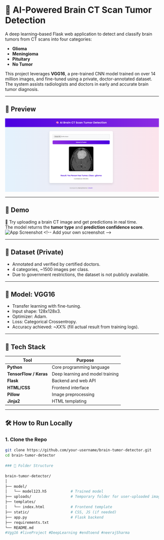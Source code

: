 # 🧠 AI-Powered Brain CT Scan Tumor Detection

A deep learning–based Flask web application to detect and classify brain tumors from CT scans into four categories:
- **Glioma**
- **Meningioma**
- **Pituitary**
- **No Tumor**

This project leverages **VGG16**, a pre-trained CNN model trained on over 14 million images, and fine-tuned using a private, doctor-annotated dataset. The system assists radiologists and doctors in early and accurate brain tumor diagnosis.

---

## 📸 Preview

![App Screenshot](https://github.com/MissNeerajSharma/BrainCancerDetection/blob/main/Screenshot%202025-06-02%20145129.png) <!-- Add your own screenshot -->

---

## 🚀 Demo

🧪 Try uploading a brain CT image and get predictions in real time.  
The model returns the **tumor type** and **prediction confidence score**.
![App Screenshot]([https://github.com/MissNeerajSharma/BrainCancerDetection/blob/main/Screenshot%202025-06-02%20145129.png](https://github.com/MissNeerajSharma/BrainCancerDetection/blob/main/R2.mp4)) <!-- Add your own screenshot -->


---

## 📂 Dataset (Private)

- Annotated and verified by certified doctors.
- 4 categories, ~1500 images per class.
- Due to government restrictions, the dataset is not publicly available.

---

## 🧠 Model: VGG16

- Transfer learning with fine-tuning.
- Input shape: 128x128x3.
- Optimizer: Adam.
- Loss: Categorical Crossentropy.
- Accuracy achieved: _~XX%_ (fill actual result from training logs).

---

## 🔧 Tech Stack

| Tool | Purpose |
|------|---------|
| **Python** | Core programming language |
| **TensorFlow / Keras** | Deep learning and model training |
| **Flask** | Backend and web API |
| **HTML/CSS** | Frontend interface |
| **Pillow** | Image preprocessing |
| **Jinja2** | HTML templating |

---

## 🛠️ How to Run Locally

### 1. Clone the Repo

```bash
git clone https://github.com/your-username/brain-tumor-detector.git
cd brain-tumor-detector

### 📁 Folder Structure

brain-tumor-detector/
│
├── model/
│   └── model123.h5           # Trained model
├── uploads/                  # Temporary folder for user-uploaded images
├── templates/
│   └── index.html            # Frontend template
├── static/                   # CSS, JS (if needed)
├── app.py                    # Flask backend
├── requirements.txt
└── README.md
#Vgg16 #liveProject #DeepLearning #endtoend #neerajSharma

